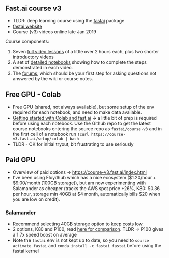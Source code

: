 ## Fast.ai course v3
* TLDR: deep learning course using the [fastai](https://docs.fast.ai/) package
* [fastai website](https://www.fast.ai/)
* Course (v3) videos online late Jan 2019

Course components:
1. Seven [full video lessons](https://course.fast.ai/lessons/lessons.html) of a little over 2 hours each, plus two shorter introductory videos
2. A set of [detailed notebooks](https://github.com/fastai/course-v3) showing how to complete the steps demonstrated in each video.
3. The [forums](https://forums.fast.ai/), which should be your first step for asking questions not answered by the wiki or course notes.

## Free GPU - Colab
* Free GPU (shared, not always available), but some setup of the env required for each notebook, and need to make data available.
* [Getting started with Colab and fast.ai](https://course-v3.fast.ai/start_colab.html) -> a little bit of prep is required before using each notebook. Use the Github repo to get the latest course notebooks entering the source repo as `fastai/course-v3` and in the first cell of a notebook run `!curl https://course-v3.fast.ai/setup/colab | bash`
* TLDR - OK for initial tryout, bit frustrating to use seriously

## Paid GPU
* Overview of paid options -> https://course-v3.fast.ai/index.html
* I've been using Floydhub which has a nice ecosystem ($1.20/hour + $9.00/month (100GB storage)), but am now experimenting with Salamander as cheaper (tracks the AWS spot price +26%, K80: $0.36 per hour, storage min 40GB at $4 month, automatically bills $20 when you are low on credit).

### Salamander
* Recommend selecting 40GB storage option to keep costs low.
* 2 options, K80 and P100, read [here for comparison](https://www.xcelerit.com/computing-benchmarks/insights/nvidia-p100-vs-k80-gpu/). TLDR -> P100 gives a 1.7x speed boost on average
* Note the `fastai` env is not kept up to date, so you need to `source activate fastai` and `conda install -c fastai fastai` before using the fastai kernel